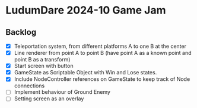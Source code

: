 # LudumDare 2024-10 Game Jam

## Backlog
- [x] Teleportation system, from different platforms A to one B at the center
- [x] Line renderer from point A to point B (have point A as a known point and point B as a transform)
- [x] Start screen with button
- [x] GameState as Scriptable Object with Win and Lose states.
- [x] Include NodeController references on GameState to keep track of Node connections
- [ ] Implement behaviour of Ground Enemy
- [ ] Setting screen as an overlay
